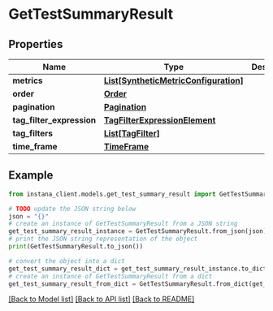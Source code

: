 # GetTestSummaryResult


## Properties

Name | Type | Description | Notes
------------ | ------------- | ------------- | -------------
**metrics** | [**List[SyntheticMetricConfiguration]**](SyntheticMetricConfiguration.md) |  | 
**order** | [**Order**](Order.md) |  | [optional] 
**pagination** | [**Pagination**](Pagination.md) |  | [optional] 
**tag_filter_expression** | [**TagFilterExpressionElement**](TagFilterExpressionElement.md) |  | [optional] 
**tag_filters** | [**List[TagFilter]**](TagFilter.md) |  | [optional] 
**time_frame** | [**TimeFrame**](TimeFrame.md) |  | [optional] 

## Example

```python
from instana_client.models.get_test_summary_result import GetTestSummaryResult

# TODO update the JSON string below
json = "{}"
# create an instance of GetTestSummaryResult from a JSON string
get_test_summary_result_instance = GetTestSummaryResult.from_json(json)
# print the JSON string representation of the object
print(GetTestSummaryResult.to_json())

# convert the object into a dict
get_test_summary_result_dict = get_test_summary_result_instance.to_dict()
# create an instance of GetTestSummaryResult from a dict
get_test_summary_result_from_dict = GetTestSummaryResult.from_dict(get_test_summary_result_dict)
```
[[Back to Model list]](../README.md#documentation-for-models) [[Back to API list]](../README.md#documentation-for-api-endpoints) [[Back to README]](../README.md)


